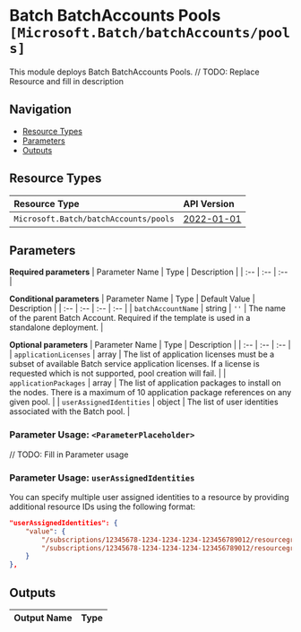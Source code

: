 # Batch BatchAccounts Pools `[Microsoft.Batch/batchAccounts/pools]`

This module deploys Batch BatchAccounts Pools.
// TODO: Replace Resource and fill in description

## Navigation

- [Resource Types](#Resource-Types)
- [Parameters](#Parameters)
- [Outputs](#Outputs)

## Resource Types

| Resource Type | API Version |
| :-- | :-- |
| `Microsoft.Batch/batchAccounts/pools` | [2022-01-01](https://docs.microsoft.com/en-us/azure/templates/Microsoft.Batch/2022-01-01/batchAccounts/pools) |

## Parameters

**Required parameters**
| Parameter Name | Type | Description |
| :-- | :-- | :-- |

**Conditional parameters**
| Parameter Name | Type | Default Value | Description |
| :-- | :-- | :-- | :-- |
| `batchAccountName` | string | `''` | The name of the parent Batch Account. Required if the template is used in a standalone deployment. |

**Optional parameters**
| Parameter Name | Type | Description |
| :-- | :-- | :-- |
| `applicationLicenses` | array | The list of application licenses must be a subset of available Batch service application licenses. If a license is requested which is not supported, pool creation will fail. |
| `applicationPackages` | array | The list of application packages to install on the nodes. There is a maximum of 10 application package references on any given pool. |
| `userAssignedIdentities` | object | The list of user identities associated with the Batch pool. |


### Parameter Usage: `<ParameterPlaceholder>`

// TODO: Fill in Parameter usage

### Parameter Usage: `userAssignedIdentities`

You can specify multiple user assigned identities to a resource by providing additional resource IDs using the following format:

```json
"userAssignedIdentities": {
    "value": {
        "/subscriptions/12345678-1234-1234-1234-123456789012/resourcegroups/validation-rg/providers/Microsoft.ManagedIdentity/userAssignedIdentities/adp-sxx-az-msi-x-001": {},
        "/subscriptions/12345678-1234-1234-1234-123456789012/resourcegroups/validation-rg/providers/Microsoft.ManagedIdentity/userAssignedIdentities/adp-sxx-az-msi-x-002": {}
    }
},
```

## Outputs

| Output Name | Type |
| :-- | :-- |
